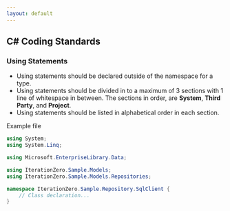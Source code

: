 ```yaml
---
layout: default
---
```


## C# Coding Standards

### Using Statements

- Using statements should be declared outside of the namespace for a type.
- Using statements should be divided in to a maximum of 3 sections with 1 line of whitespace in 
between. The sections in order, are **System**, **Third Party**, and **Project**.
- Using statements should be listed in alphabetical order in each section.

Example file

```C#
using System;
using System.Linq;

using Microsoft.EnterpriseLibrary.Data;

using IterationZero.Sample.Models;
using IterationZero.Sample.Models.Repositories;

namespace IterationZero.Sample.Repository.SqlClient {
    // Class declaration...
}
```